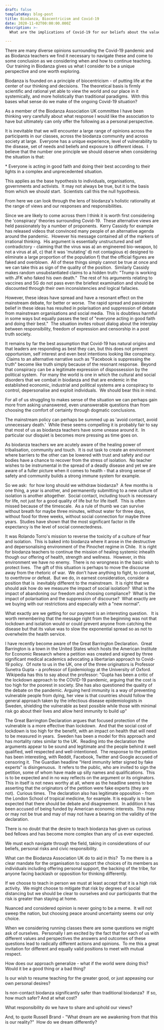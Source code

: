 ```yaml
---
draft: false
templateKey: blog-post
title: Biodanza, Biocentricism and Covid-19
date: 2020-11-02T00:00:00.000Z
description: >-
  What are the implications of Covid-19 for our beliefs about the value of Biodanza.

---
```


There are many diverse opinions surrounding the Covid-19 pandemic and as Biodanza teachers we find it necessary to navigate these and come to some conclusion as we considering when and how to continue teaching.  Our training in Biodanza gives us what I consider to be a unique perspective and one worth exploring.

Biodanza is founded on a principle of biocentricism - of putting life at the center of our thinking and decisions.  The theoretical basis is firmly scientific and rational yet able to view the world and our place in it systemically, and more holistically than traditional paradigms.  With this bases what sense do we make of the ongoing Covid-19 situation? 

As a member of the Biodanza Association UK committee I have been thinking very carefully about what response I would like the association to have but ultimately can only offer the following as a personal perspective. 

It is inevitable that we will encounter a large range of opinions across the participants in our classes, across the biodanza community and across society at large.  Everyone has a unique experience, level of vulnerability to the disease, set of needs and beliefs and exposure to different ideas.  I believe that the number one principle we should observe when considering the situation is that:

\* Everyone is acting in good faith and doing their best according to their lights in a complex and unprecedented situation. 

This applies as the base hypothesis to individuals, organisations, governments and activists.  It may not always be true, but it is the basis from which we should start.  Scientists call this the null hypothesis.

From here we can look through the lens of biodanza's holistic rationality at the range of views and our responses and responsibilities.

Since we are likely to come across them I think it is worth first considering the 'conspiracy' theories surrounding Covid-19\.  These alternative views are held passionately by a number of proponents.  Kerry Cassidy for example has released videos that convinced many people of an alternative agenda around the pandemic.  However his message contained all of the markers of irrational thinking.  His argument is essentially unstructured and self contradictory - claiming that the virus was a) an engineered bio-weapon, b) not a virus at all, c) that it was 'mutating' d) not contagious e) designed to eliminate a large proportion of the population f) that the official figures are faked and overblown.  All of these things simply cannot be true at once and we can take this as sign of the quality of the position.  Similarly Cassidy makes random unsubstantiated claims to a hidden truth: "Trump is working with JFK who faked his own death."  The rest of his arguments relating to vaccines and 5G do not pass even the briefest examination and should be discounted through their own inconsistencies and logical fallacies.

However, these ideas have spread and have a resonant effect on the mainstream debate, for better or worse.  The rapid spread and passionate belief in these ideas has resulted in polarisation and suppression of debate from mainstream organisations and social media.  This is doubtless harmful in some ways but equally passes the test of "everyone acting in good faith and doing their best."  The situation invites robust dialog about the interplay between responsibility, freedom of expression and censorship in a post truth society.

It remains by far the best assumption that Covid-19 has natural origins and that leaders are responding as best they can, but this does not prevent opportunism, self interest and even best intentions looking like conspiracy.  Claims to an alternative narrative such as "Facebook is suppressing the truth" become like truth simply because of the resonant response.  Beyond that conspiracy can be a legitimate expression of dispossession by the political system.  For many the world is one in which the cultural and social disorders that we combat in biodanza and that are endemic in the established economic, industrial and political systems are a conspiracy to control, depersonalise and exploit individuals.  We should bear this in mind. 

For all of us struggling to makes sense of the situation we can perhaps gain more from asking unanswered, even unanswerable questions than from choosing the comfort of certainty through dogmatic conclusions.

The mainstream policy can perhaps be summed up as 'avoid contact, avoid unnecessary death.'  While these seems compelling it is probably fair to say that most of us as biodanza teachers have some unease around it.  In particular our disquiet is becomes more pressing as time goes on. 

As biodanza teachers we are acutely aware of the healing power of tribalisation, community and touch.  It is out task to create an environment where barriers to the other can be lowered with trust and safety and our bodies have a chance to recover from the stress of isolation.  No teacher wishes to be instrumental in the spread of a deadly disease and yet we are aware of a fuller picture when it comes to health - that a strong sense of safety and community builds a strong immune system for example.

So we ask:  for how long should we withdraw biodanza?  A few months is one thing, a year is another, and permanently submitting to a new culture of isolation is another altogether.  Social contact, including touch is necessary for life, not just for a good quality of life but for life itself.  This is often missed because of the timescale.  As a rule of thumb we can survive without breath for maybe three minutes, without water for three days, without food for three weeks, without social connection for maybe three years.  Studies have shown that the most significant factor in life expectancy is the level of social connectedness. 

It was Rolando Torro's mission to reverse the toxicity of a culture of fear and isolation.  This is baked into biodanza where it arose in the destructive and depersonalising environment of the Pinochet regime in Chile.  It is right for biodanza teachers to continue the mission of healing systemic inhealth though our offering of health, strength and wellness.  However, in this environment we have no enemy.  There is no wrongness in the basic wish to protect lives.  The gift of this situation is perhaps to move the discourse away from the rhetoric of war.  We don't have anything to fight, to combat, to overthrow or defeat.  But we do, in earnest consideration, consider a position that is  inevitably different to the mainstream.  It is right that we should ask how do we measure the impact of social isolation?  What is the impact of abandoning our freedom and choosing compliance?  What is the impact of polarisation and the suppression of discourse?  What exactly are we buying with our restrictions and especially with a "new normal".

What exactly are we getting for our payment is an interesting question.   It is worth remembering that the message right from the beginning was not that lockdown and isolation would or could prevent anyone from catching the disease but that its value was to slow the exponential spread so as not to overwhelm the health service. 

I have recently become aware of the Great Barrington Declaration.  Great Barrington is a town in the United States which hosts the American Institute for Economic Research where a petition was created and signed by three significant medical academics advocating a libertarian approach to Covid-19 policy.  Of note to us in the UK, one of the three originators is Professor Sunetra Gupta - a professor of Epidemiology at the University of Oxford.  Wikipedia has this to say about the professor: "Gupta has been a critic of the lockdown approach to the COVID-19 pandemic, arguing that the cost is too high for the poorest in society. She has also questioned the quality of the debate on the pandemic. Arguing herd immunity is a way of preventing vulnerable people from dying, her view is that countries should follow the general approach taken by the infectious disease epidemiologists in Sweden, shielding the vulnerable as best possible while those with minimal risk go about their lives and allow herd immunity to build up"

The Great Barrington Declaration argues that focused protection of the vulnerable is a more effective than lockdown.  And that the social cost of lockdown is too high for the benefit, with an impact on health that will need to be measured in years.  Sweden has been a model for this approach and has mortality rates similar to the UK.  Reading into the declaration the arguments appear to be sound and legitimate and the people behind it well qualified, well respected and well-intentioned.  The response to the petition has been interesting, with Reddit, Facebook, Twitter and Google accused of censoring it.  The Guardian headline "Herd immunity letter signed by fake experts" is disingenuous.  It refers to the public, who are invited to sign the petition, some of whom have made up silly names and qualifications.  This is to be expected and in no way reflects on the argument or its originators. This in itself is not news worthy at all, where as the headline seems to be asserting that the originators of the petition were fake experts (they are not).  Curious times.  The declaration also has legitimate opposition - from the London School of tropical medicine, for example. It is equally is to be expected that there should be debate and disagreement.  In addition it has been accused of being funded by American economic interests.  This may or may not be true and may of may not have a bearing on the validity of the declaration. 

There is no doubt that the desire to teach biodanza has given us curious bed fellows and has become more complex than any of us ever expected.

We must each navigate through the field, taking in considerations of our beliefs, personal risks and civic responsibility.

What can the Biodanza Association UK do to aid in this?  To me there is a clear mandate for the organisation to support the choices of its members as individuals including offering personal support, the backing of the tribe, for anyone facing backlash or opposition for thinking differently.

If we choose to teach in person we must at least accept that it is a high risk activity.  We might choose to mitigate that risk by degrees of social distancing but we should be clear to ourselves and our participants that the risk is greater than staying at home.

Nuanced and considered opinion is never going to be a meme.  It will not sweep the nation, but choosing peace around uncertainty seems our only choice.

When we considering running classes there are some questions we might ask of ourselves.  Personally I am excited by the fact that for each of us with different values and perspectives the answers and outcomes of these questions lead to radically different actions and opinions.  To me this a great invitation for different and equally valid positions to meet with mutual respect.

How does our approach generalize - what if the world were doing this? Would it be a good thing or a bad thing?

Is our wish to resume teaching for the greater good, or just appeasing our own personal desires?

Is non-contact biodanza significantly safer than traditional biodanza?  If so, how much safer? And at what cost?

What responsibility do we have to share and uphold our views?

And, to quote Russell Brand - "What dream are we awakening from that this is our reality?"  How do we dream differently?
